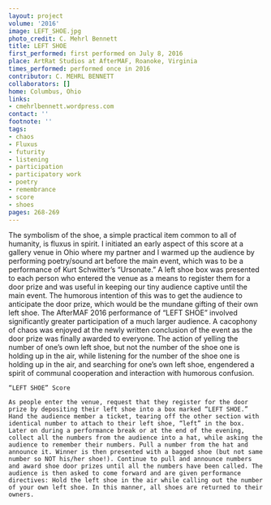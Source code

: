 ```yaml
---
layout: project
volume: '2016'
image: LEFT_SHOE.jpg
photo_credit: C. Mehrl Bennett
title: LEFT SHOE
first_performed: first performed on July 8, 2016
place: ArtRat Studios at AfterMAF, Roanoke, Virginia
times_performed: performed once in 2016
contributor: C. MEHRL BENNETT
collaborators: []
home: Columbus, Ohio
links:
- cmehrlbennett.wordpress.com
contact: ''
footnote: ''
tags:
- chaos
- Fluxus
- futurity
- listening
- participation
- participatory work
- poetry
- remembrance
- score
- shoes
pages: 268-269
---
```


The symbolism of the shoe, a simple practical item common to all of humanity, is fluxus in spirit. I initiated an early aspect of this score at a gallery venue in Ohio where my partner and I warmed up the audience by performing poetry/sound art before the main event, which was to be a performance of Kurt Schwitter’s “Ursonate.” A left shoe box was presented to each person who entered the venue as a means to register them for a door prize and was useful in keeping our tiny audience captive until the main event. The humorous intention of this was to get the audience to anticipate the door prize, which would be the mundane gifting of their own left shoe. The AfterMAF 2016 performance of “LEFT SHOE” involved significantly greater participation of a much larger audience. A cacophony of chaos was enjoyed at the newly written conclusion of the event as the door prize was finally awarded to everyone. The action of yelling the number of one’s own left shoe, but not the number of the shoe one is holding up in the air, while listening for the number of the shoe one is holding up in the air, and searching for one’s own left shoe, engendered a spirit of communal cooperation and interaction with humorous confusion.

	“LEFT SHOE” Score

	As people enter the venue, request that they register for the door prize by depositing their left shoe into a box marked “LEFT SHOE.” Hand the audience member a ticket, tearing off the other section with identical number to attach to their left shoe, “left” in the box. Later on during a performance break or at the end of the evening, collect all the numbers from the audience into a hat, while asking the audience to remember their numbers. Pull a number from the hat and announce it. Winner is then presented with a bagged shoe (but not same number so NOT his/her shoe!). Continue to pull and announce numbers and award shoe door prizes until all the numbers have been called. The audience is then asked to come forward and are given performance directives: Hold the left shoe in the air while calling out the number of your own left shoe. In this manner, all shoes are returned to their owners.
